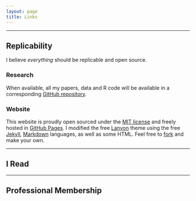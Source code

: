 ```yaml
---
layout: page
title: Links
---
```


---
## Replicability 

I believe *everything* should be replicable and open source.

### Research

When available, all my papers, data and R code will be available in a corresponding [GitHub repository](https://github.com/hbahamonde?tab=repositories). 

### Website

This website is proudly open sourced under the [MIT license](https://github.com/hbahamonde/hbahamonde.github.io/blob/master/LICENSE.md) and freely hosted in [GitHub Pages](https://pages.github.com). I modified the free [Lanyon](http://lanyon.getpoole.com) theme using the free [Jekyll](jekyllrb.com), [Markdown](http://daringfireball.net/projects/markdown/) languages, as well as some HTML. Feel free to [fork](https://github.com/hbahamonde/hbahamonde.github.io
) and make your own.

---

## I Read


---

## Professional Membership